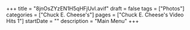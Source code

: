 +++
title = "8jnOsZYzEN1H5qHFjUvl.avif"
draft = false
tags = ["Photos"]
categories = ["Chuck E. Cheese's"]
pages = ["Chuck E. Cheese's Video Hits 1"]
startDate = ""
description = "Main Menu"
+++
